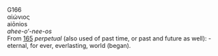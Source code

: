 G166  
αἰώνιος  
aiōnios  
*ahee-o‘-nee-os*  
From [165](g0165) *perpetual* (also used of past time, or past and
future as well): - eternal, for ever, everlasting, world (began).  
